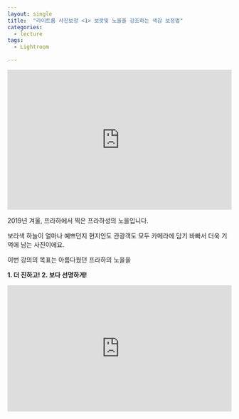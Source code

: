 ```yaml
---
layout: single
title:  "라이트룸 사진보정 <1> 보랏빛 노을을 강조하는 색감 보정법"
categories:
  - lecture
tags:
  - Lightroom

---
```

<iframe frameborder="0" class="juxtapose" width="100%" height="315" src="https://cdn.knightlab.com/libs/juxtapose/latest/embed/index.html?uid=11c4f742-2460-11ec-abb7-b9a7ff2ee17c"></iframe>

2019년 겨울, 프라하에서 찍은 프라하성의 노을입니다.

보라색 하늘이 얼마나 예쁘던지 현지인도 관광객도 모두 카메라에 담기 바빠서 더욱 기억에 남는 사진이에요.

이번 강의의 목표는 아름다웠던 프라하의 노을을 

**1. 더 진하고!**   **2. 보다 선명하게!**




<style>.embed-container { position: relative; padding-bottom: 56.25%; height: 0; overflow: hidden; max-width: 100%; height: auto; } .embed-container iframe, .embed-container object, .embed-container embed { position: absolute; top: 0; left: 0; width: 100%; height: 100%; }</style><div class='embed-container'><iframe src='https://cdn.knightlab.com/libs/juxtapose/latest/embed/index.html?uid=11c4f742-2460-11ec-abb7-b9a7ff2ee17c' frameborder='0' allowfullscreen></iframe></div>

